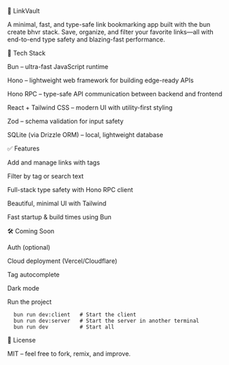 📌 LinkVault

A minimal, fast, and type-safe link bookmarking app built with the bun create bhvr stack. Save, organize, and filter your favorite links—all with end-to-end type safety and blazing-fast performance.


🚀 Tech Stack

Bun – ultra-fast JavaScript runtime

Hono – lightweight web framework for building edge-ready APIs

Hono RPC – type-safe API communication between backend and frontend

React + Tailwind CSS – modern UI with utility-first styling

Zod – schema validation for input safety

SQLite (via Drizzle ORM) – local, lightweight database

✅ Features

Add and manage links with tags

Filter by tag or search text

Full-stack type safety with Hono RPC client

Beautiful, minimal UI with Tailwind

Fast startup & build times using Bun

🛠 Coming Soon

Auth (optional)

Cloud deployment (Vercel/Cloudflare)

Tag autocomplete

Dark mode

Run the project
```
  bun run dev:client   # Start the client
  bun run dev:server   # Start the server in another terminal
  bun run dev          # Start all
```

📄 License

MIT – feel free to fork, remix, and improve.
